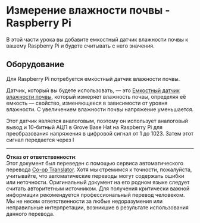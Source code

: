 <!--
CO_OP_TRANSLATOR_METADATA:
{
  "original_hash": "9d4d00a47d5d0f3e6ce42c0d1020064a",
  "translation_date": "2025-08-26T22:52:30+00:00",
  "source_file": "2-farm/lessons/2-detect-soil-moisture/pi-soil-moisture.md",
  "language_code": "ru"
}
-->
# Измерение влажности почвы - Raspberry Pi

В этой части урока вы добавите емкостный датчик влажности почвы к вашему Raspberry Pi и будете считывать с него значения.

## Оборудование

Для Raspberry Pi потребуется емкостный датчик влажности почвы.

Датчик, который вы будете использовать, — это [Емкостный датчик влажности почвы](https://www.seeedstudio.com/Grove-Capacitive-Moisture-Sensor-Corrosion-Resistant.html), который измеряет влажность почвы, определяя её емкость — свойство, изменяющееся в зависимости от уровня влажности. С увеличением влажности почвы напряжение уменьшается.

Этот датчик является аналоговым, поэтому он использует аналоговый вывод и 10-битный АЦП в Grove Base Hat на Raspberry Pi для преобразования напряжения в цифровой сигнал от 1 до 1023. Затем этот сигнал передается через I

---

**Отказ от ответственности**:  
Этот документ был переведен с помощью сервиса автоматического перевода [Co-op Translator](https://github.com/Azure/co-op-translator). Хотя мы стремимся к точности, пожалуйста, учитывайте, что автоматические переводы могут содержать ошибки или неточности. Оригинальный документ на его родном языке следует считать авторитетным источником. Для получения критически важной информации рекомендуется профессиональный перевод человеком. Мы не несем ответственности за любые недоразумения или неправильные интерпретации, возникшие в результате использования данного перевода.